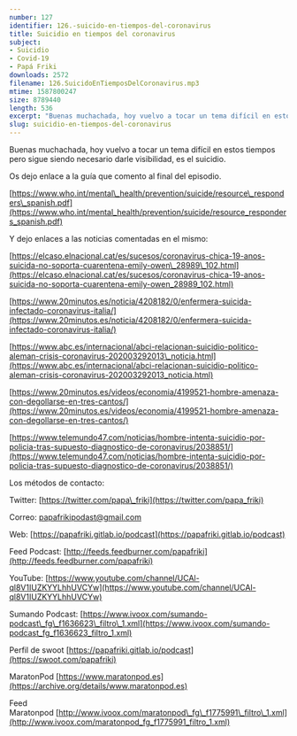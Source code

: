 ```yaml
---
number: 127
identifier: 126.-suicido-en-tiempos-del-coronavirus
title: Suicidio en tiempos del coronavirus
subject:
- Suicidio
- Covid-19
- Papá Friki
downloads: 2572
filename: 126.SuicidoEnTiemposDelCoronavirus.mp3
mtime: 1587800247
size: 8789440
length: 536
excerpt: "Buenas muchachada, hoy vuelvo a tocar un tema difícil en estos tiempos pero sigue siendo necesario darle visibilidad, es el suicidio.\n\nOs dejo enlace a la guía que comento al final del episodio.\n\n[https://www.who.int/mental\\_health/prevention/suicide/resource\\_responders\\_spanish.pdf](https://www.who.int/mental_health/prevention/suicide/resource_responders_spanish.pdf)  \n\nY dejo enlaces a las noticias comentadas en el mismo:\n\n[https://elcaso.elnacional.cat/es/sucesos/coronavirus-chica-19-anos-suicida-no-soporta-cuarentena-emily-owen\\_28989\\_102.html](https://elcaso.elnacional.cat/es/sucesos/coronavirus-chica-19-anos-suicida-no-soporta-cuarentena-emily-owen_28989_102.html)\n\n[https://www.20minutos.es/noticia/4208182/0/enfermera-suicida-infectado-coronavirus-italia/](https://www.20minutos.es/noticia/4208182/0/enfermera-suicida-infectado-coronavirus-italia/)\n\n[https://www.abc.es/internacional/abci-relacionan-suicidio-politico-aleman-crisis-coronavirus-202003292013\\_noticia.html](https://www.abc.es/internacional/abci-relacionan-suicidio-politico-aleman-crisis-coronavirus-202003292013_noticia.html)\n\n[https://www.20minutos.es/videos/economia/4199521-hombre-amenaza-con-degollarse-en-tres-cantos/](https://www.20minutos.es/videos/economia/4199521-hombre-amenaza-con-degollarse-en-tres-cantos/)\n\n[https://www.telemundo47.com/noticias/hombre-intenta-suicidio-por-policia-tras-supuesto-diagnostico-de-coronavirus/2038851/](https://www.telemundo47.com/noticias/hombre-intenta-suicidio-por-policia-tras-supuesto-diagnostico-de-coronavirus/2038851/)\n\nLos métodos de contacto:  \n\nTwitter: [https://twitter.com/papa\\_friki](https://twitter"
slug: suicidio-en-tiempos-del-coronavirus
---
```

Buenas muchachada, hoy vuelvo a tocar un tema difícil en estos tiempos pero sigue siendo necesario darle visibilidad, es el suicidio.

Os dejo enlace a la guía que comento al final del episodio.

[https://www.who.int/mental\_health/prevention/suicide/resource\_responders\_spanish.pdf](https://www.who.int/mental_health/prevention/suicide/resource_responders_spanish.pdf)

Y dejo enlaces a las noticias comentadas en el mismo:

[https://elcaso.elnacional.cat/es/sucesos/coronavirus-chica-19-anos-suicida-no-soporta-cuarentena-emily-owen\_28989\_102.html](https://elcaso.elnacional.cat/es/sucesos/coronavirus-chica-19-anos-suicida-no-soporta-cuarentena-emily-owen_28989_102.html)

[https://www.20minutos.es/noticia/4208182/0/enfermera-suicida-infectado-coronavirus-italia/](https://www.20minutos.es/noticia/4208182/0/enfermera-suicida-infectado-coronavirus-italia/)

[https://www.abc.es/internacional/abci-relacionan-suicidio-politico-aleman-crisis-coronavirus-202003292013\_noticia.html](https://www.abc.es/internacional/abci-relacionan-suicidio-politico-aleman-crisis-coronavirus-202003292013_noticia.html)

[https://www.20minutos.es/videos/economia/4199521-hombre-amenaza-con-degollarse-en-tres-cantos/](https://www.20minutos.es/videos/economia/4199521-hombre-amenaza-con-degollarse-en-tres-cantos/)

[https://www.telemundo47.com/noticias/hombre-intenta-suicidio-por-policia-tras-supuesto-diagnostico-de-coronavirus/2038851/](https://www.telemundo47.com/noticias/hombre-intenta-suicidio-por-policia-tras-supuesto-diagnostico-de-coronavirus/2038851/)

Los métodos de contacto:

Twitter: [https://twitter.com/papa\_friki](https://twitter.com/papa_friki)

Correo: [papafrikipodast@gmail.com](https://archive.org/details/papafrikipodast@gmail.com)

Web: [https://papafriki.gitlab.io/podcast](https://papafriki.gitlab.io/podcast)

Feed Podcast: [http://feeds.feedburner.com/papafriki](http://feeds.feedburner.com/papafriki)

YouTube: [https://www.youtube.com/channel/UCAl-ql8V1IUZKYYLhhUVCYw](https://www.youtube.com/channel/UCAl-ql8V1IUZKYYLhhUVCYw)

Sumando Podcast: [https://www.ivoox.com/sumando-podcast\_fg\_f1636623\_filtro\_1.xml](https://www.ivoox.com/sumando-podcast_fg_f1636623_filtro_1.xml)

Perfil de swoot [https://papafriki.gitlab.io/podcast](https://swoot.com/papafriki)

MaratonPod [https://www.maratonpod.es](https://archive.org/details/www.maratonpod.es)

Feed Maratonpod [http://www.ivoox.com/maratonpod\_fg\_f1775991\_filtro\_1.xml](http://www.ivoox.com/maratonpod_fg_f1775991_filtro_1.xml)